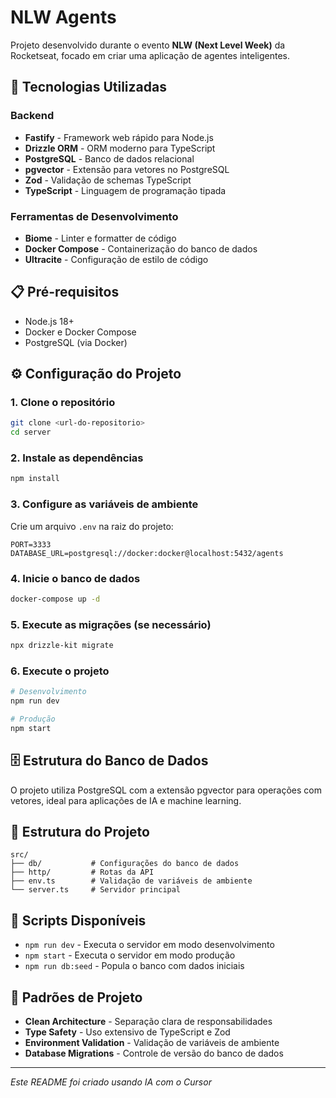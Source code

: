 # NLW Agents

Projeto desenvolvido durante o evento **NLW (Next Level Week)** da Rocketseat, focado em criar uma aplicação de agentes inteligentes.

## 🚀 Tecnologias Utilizadas

### Backend
- **Fastify** - Framework web rápido para Node.js
- **Drizzle ORM** - ORM moderno para TypeScript
- **PostgreSQL** - Banco de dados relacional
- **pgvector** - Extensão para vetores no PostgreSQL
- **Zod** - Validação de schemas TypeScript
- **TypeScript** - Linguagem de programação tipada

### Ferramentas de Desenvolvimento
- **Biome** - Linter e formatter de código
- **Docker Compose** - Containerização do banco de dados
- **Ultracite** - Configuração de estilo de código

## 📋 Pré-requisitos

- Node.js 18+
- Docker e Docker Compose
- PostgreSQL (via Docker)

## ⚙️ Configuração do Projeto

### 1. Clone o repositório
```bash
git clone <url-do-repositorio>
cd server
```

### 2. Instale as dependências
```bash
npm install
```

### 3. Configure as variáveis de ambiente
Crie um arquivo `.env` na raiz do projeto:
```env
PORT=3333
DATABASE_URL=postgresql://docker:docker@localhost:5432/agents
```

### 4. Inicie o banco de dados
```bash
docker-compose up -d
```

### 5. Execute as migrações (se necessário)
```bash
npx drizzle-kit migrate
```

### 6. Execute o projeto
```bash
# Desenvolvimento
npm run dev

# Produção
npm start
```

## 🗄️ Estrutura do Banco de Dados

O projeto utiliza PostgreSQL com a extensão pgvector para operações com vetores, ideal para aplicações de IA e machine learning.

## 📁 Estrutura do Projeto

```
src/
├── db/           # Configurações do banco de dados
├── http/         # Rotas da API
├── env.ts        # Validação de variáveis de ambiente
└── server.ts     # Servidor principal
```

## 🔧 Scripts Disponíveis

- `npm run dev` - Executa o servidor em modo desenvolvimento
- `npm start` - Executa o servidor em modo produção
- `npm run db:seed` - Popula o banco com dados iniciais

## 📝 Padrões de Projeto

- **Clean Architecture** - Separação clara de responsabilidades
- **Type Safety** - Uso extensivo de TypeScript e Zod
- **Environment Validation** - Validação de variáveis de ambiente
- **Database Migrations** - Controle de versão do banco de dados

---

*Este README foi criado usando IA com o Cursor* 